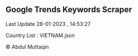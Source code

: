 

## Google Trends Keywords Scraper 
 
Last Update 28-01-2023 , 14:53:27

Country List :
VIETNAM.json



© Abdul Muttaqin 
